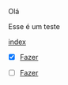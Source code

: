 Olá

Esse é um teste 

[index](index.md)

- [x] [Fazer](Fazer.md)
- [ ] [Fazer](Fazer.md)






















